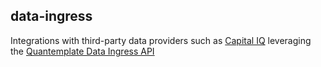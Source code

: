 ## data-ingress

Integrations with third-party data providers such as [Capital IQ](https://www.capitaliq.com) leveraging the [Quantemplate Data Ingress API](https://quantemplate.readme.io/docs/getting-started#-data-ingress)
